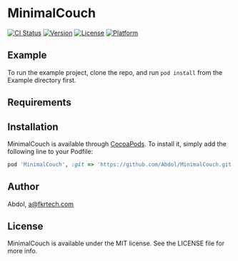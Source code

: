 # MinimalCouch

[![CI Status](http://img.shields.io/travis/Abdol/MinimalCouch.svg?style=flat)](https://travis-ci.org/Abdol/MinimalCouch)
[![Version](https://img.shields.io/cocoapods/v/MinimalCouch.svg?style=flat)](http://cocoapods.org/pods/MinimalCouch)
[![License](https://img.shields.io/cocoapods/l/MinimalCouch.svg?style=flat)](http://cocoapods.org/pods/MinimalCouch)
[![Platform](https://img.shields.io/cocoapods/p/MinimalCouch.svg?style=flat)](http://cocoapods.org/pods/MinimalCouch)

## Example

To run the example project, clone the repo, and run `pod install` from the Example directory first.

## Requirements

## Installation

MinimalCouch is available through [CocoaPods](http://cocoapods.org). To install
it, simply add the following line to your Podfile:

```ruby
pod 'MinimalCouch', :git => 'https://github.com/Abdol/MinimalCouch.git'
```

## Author

Abdol, a@fkrtech.com

## License

MinimalCouch is available under the MIT license. See the LICENSE file for more info.
